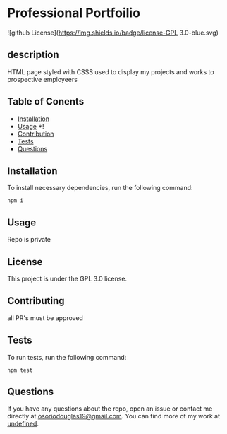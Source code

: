 # Professional Portfoilio
![github License](https://img.shields.io/badge/license-GPL 3.0-blue.svg)
## description
HTML page styled with CSSS used to display my projects and works to prospective employeers
## Table of Conents
* [Installation](#installation)
* [Usage](#usage)
*!
* [Contribution](#contribution)
* [Tests](*tests)
* [Questions](*questions)

## Installation

To install necessary dependencies, run the following command:

```
npm i
```

## Usage

Repo is private

## License
  This project is under the GPL 3.0 license.
  
## Contributing

all PR's must be approved

## Tests

To run tests, run the following command:

```
npm test
```

## Questions

If you have any questions about the repo, open an issue or contact me directly at osoriodouglas19@gmail.com. You can find more of my work at [undefined](https://github.com/undefined/).

